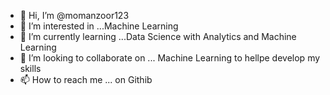 - 👋 Hi, I’m @momanzoor123
- 👀 I’m interested in ...Machine Learning
- 🌱 I’m currently learning ...Data Science with Analytics and Machine Learning
- 💞️ I’m looking to collaborate on ... Machine Learning to hellpe develop my skills
- 📫 How to reach me ... on Githib

<!---
momanzoor123/momanzoor123 is a ✨ special ✨ repository because its `README.md` (this file) appears on your GitHub profile.
You can click the Preview link to take a look at your changes.
--->
